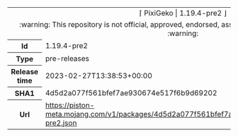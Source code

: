 <html><table>
<tr><td colspan="2" align="center"><img width="0" height="0"><br/>⌈ PixiGeko | 1.19.4-pre2 ⌋<br/><img width="0" height="0"></td></tr>
<tr><td colspan="2" align="center"><img width="0" height="0"><br/>
:warning: This repository is not official, approved, endorsed, associated or connected with Mojang :warning:
<br/><img width="0" height="0"></td></tr>
<tr><th>Id</th><td>1.19.4-pre2</td></tr>
<tr><th>Type</th><td>pre-releases</td></tr>
<tr><th>Release time</th><td>2023-02-27T13:38:53+00:00</td></tr>
<tr><th>SHA1</th><td>4d5d2a077f561bfef7ae930674e517f6b9d69202</td></tr>
<tr><th>Url</th><td><a href="https://piston-meta.mojang.com/v1/packages/4d5d2a077f561bfef7ae930674e517f6b9d69202/1.19.4-pre2.json">https://piston-meta.mojang.com/v1/packages/4d5d2a077f561bfef7ae930674e517f6b9d69202/1.19.4-pre2.json</a></td></tr>